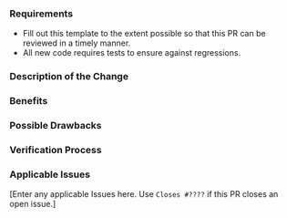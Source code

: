### Requirements

* Fill out this template to the extent possible so that this PR can be reviewed in a timely manner.
* All new code requires tests to ensure against regressions.

### Description of the Change

<!--
We must be able to understand the design of your change from this description.
If we can't get a good idea of what the code will be doing from the description here, 
the pull request may be closed at the maintainers' discretion. 
Keep in mind that the maintainer reviewing this PR may not be familiar with or have 
worked with the wrapper code being implemented, so please walk us through the concepts.
-->

### Benefits

<!-- What benefits will be realized by the code change? -->

### Possible Drawbacks

<!-- What are the possible side-effects or negative impacts of the code change? -->

### Verification Process

<!--
What process did you follow to verify that your change has the desired effects?

- How did you verify that all new functionality works as expected?
- How did you verify that all changed functionality works as expected?
- How did you verify that the change has not introduced any regressions?

Describe the actions you performed (e.g. text you typed, commands you ran, etc.), and describe the results you observed.  

Please attach here any python test sessions or image captures of testing in other wrappers.
-->

### Applicable Issues

[Enter any applicable Issues here.  Use ``Closes #????`` if this PR closes an open issue.]
